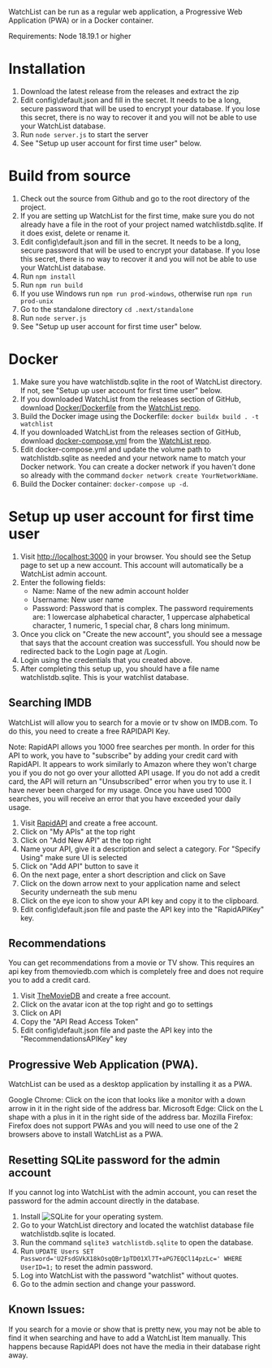 WatchList can be run as a regular web application, a Progressive Web Application (PWA) or in a Docker container.

Requirements: Node 18.19.1 or higher

# Installation
1. Download the latest release from the releases and extract the zip
1. Edit config\default.json and fill in the secret. It needs to be a long, secure password that will be used to encrypt your database. If you lose this secret, there is no way to recover it and you will not be able to use your WatchList database.
1. Run `node server.js` to start the server
1. See "Setup up user account for first time user" below.

# Build from source
1. Check out the source from Github and go to the root directory of the project.
1. If you are setting up WatchList for the first time, make sure you do not already have a file in the root of your project named watchlistdb.sqlite. If it does exist, delete or rename it.
1. Edit config\default.json and fill in the secret. It needs to be a long, secure password that will be used to encrypt your database. If you lose this secret, there is no way to recover it and you will not be able to use your WatchList database.
1. Run `npm install`
1. Run `npm run build`
1. If you use Windows run `npm run prod-windows`, otherwise run `npm run prod-unix`
1. Go to the standalone directory `cd .next/standalone`
1. Run `node server.js`
1. See "Setup up user account for first time user" below.

# Docker
1. Make sure you have watchlistdb.sqlite in the root of WatchList directory. If not, see "Setup up user account for first time user" below.
1. If you downloaded WatchList from the releases section of GitHub, download [Docker/Dockerfile](https://github.com/SegiH/WatchList/blob/main/Docker/Dockerfile) from the [WatchList repo](https://github.com/SegiH/WatchList).
1. Build the Docker image using the Dockerfile: `docker buildx build . -t watchlist`
1. If you downloaded WatchList from the releases section of GitHub, download [docker-compose.yml](https://github.com/SegiH/WatchList/blob/main/Docker/docker-compose.yml) from the [WatchList repo](https://github.com/SegiH/WatchList).
1. Edit docker-compose.yml and update the volume path to watchlistdb.sqlite as needed and your network name to match your Docker network. You can create a docker network if you haven't done so already with the command `docker network create YourNetworkName`.
1. Build the Docker container: `docker-compose up -d`.

# Setup up user account for first time user
1. Visit [http://localhost:3000](http://localhost:3000) in your browser. You should see the Setup page to set up a new account. This account will automatically be a WatchList admin account.
1. Enter the following fields:
   - Name: Name of the new admin account holder
   - Username: New user name
   - Password: Password that is complex. The password requirements are: 1 lowercase alphabetical character, 1 uppercase alphabetical character, 1 numeric, 1 special char, 8 chars long minimum.
1. Once you click on "Create the new account", you should see a message that says that the account creation was successfull. You should now be redirected back to the Login page at /Login.
1. Login using the credentials that you created above.
1. After completing this setup up, you should have a file name watchlistdb.sqlite. This is your watchlist database.

## Searching IMDB
WatchList will allow you to search for a movie or tv show on IMDB.com. To do this, you need to create a free RAPIDAPI Key. 

Note: RapidAPI allows you 1000 free searches per month. In order for this API to work, you have to "subscribe" by adding your credit card with RapidAPI. It appears to work similarly to Amazon where they won't charge you if you do not go over your allotted API usage. If you do not add a credit card, the API will return an "Unsubscribed" error when you try to use it. I have never been charged for my usage. Once you have used 1000 searches, you will receive an error that you have exceeded your daily usage.

1. Visit [RapidAPI](https://rapidapi.com) and create a free account.
1. Click on "My APIs" at the top right
1. Click on "Add New API" at the top right
1. Name your API, give it a description and select a category. For "Specify Using" make sure UI is selected
1. Click on "Add API" button to save it
1. On the next page, enter a short description and click on Save
1. Click on the down arrow next to your application name and select Security underneath the sub menu
1. Click on the eye icon to show your API key and copy it to the clipboard.
1. Edit config\default.json file and paste the API key into the "RapidAPIKey" key.

## Recommendations
You can get recommendations from a movie or TV show. This requires an api key from themoviedb.com which is completely free and does not require you to add a credit card.

1. Visit [TheMovieDB](https://www.themoviedb.org) and create a free account.
1. Click on the avatar icon at the top right and go to settings
1. Click on API
1. Copy the "API Read Access Token"
1. Edit config\default.json file and paste the API key into the "RecommendationsAPIKey" key

## Progressive Web Application (PWA).
WatchList can be used as a desktop application by installing it as a PWA.

Google Chrome: Click on the icon that looks like a monitor with a down arrow in it in the right side of the address bar.
Microsoft Edge: Click on the L shape with a plus in it in the right side of the address bar.
Mozilla Firefox: Firefox does not support PWAs and you will need to use one of the 2 browsers above to install WatchList as a PWA.

## Resetting SQLite password for the admin account
If you cannot log into WatchList with the admin account, you can reset the password for the admin account directly in the database.
1. Install ![SQLite](https://www.sqlite.org/) for your operating system.
1. Go to your WatchList directory and located the watchlist database file watchlistdb.sqlite is located.
1. Run the command `sqlite3 watchlistdb.sqlite` to open the database.
1. Run `UPDATE Users SET Password='U2FsdGVkX18kOsqQBr1pTD01Xl7T+aPG7EQCl14pzLc=' WHERE UserID=1;` to reset the admin password.
1. Log into WatchList with the password "watchlist" without quotes.
1. Go to the admin section and change your password.

## Known Issues:

If you search for a movie or show that is pretty new, you may not be able to find it when searching and have to add a WatchList Item manually. This happens because RapidAPI does not have the media in their database right away.